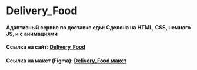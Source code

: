 # Delivery_Food
<h4 align="left">Адаптивный сервис по доставке еды: Сделона на HTML, CSS, немного JS, и с анимациями</h4>
<h4 align="left">Cсылка на сайт: <a href="https://tolebijaksybai.github.io/Delivery_Food/" target="_blank">Delivery_Food</a></h4>
<h4 align="left">Ссылка на макет (Figma): <a href="https://www.figma.com/file/udxNv1pphkkfbGQ2Nh50Ao/Delivery-Food?node-id=230%3A22216&viewport=27%2C286%2C0.23268382251262665" target="_blank">Delivery_Food макет</a></h4>
 

